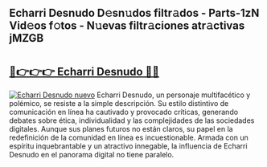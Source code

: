## Echarri Desnudo D𝚎sn𝚞dos filtr𝚊dos - Parts-1zN Vid𝚎os f𝚘tos - N𝚞evas filtr𝚊ciones atr𝚊ctivas jMZGB

# <h2><a href="http://mb3mxe.tromn.icu/?c=Echarri+Desnudo">🔗👉👉👉 Echarri Desnudo 🔗🔗</a></h2>

[![Echarri Desnudo nuevo](https://i.imgur.com/pEAQMta.gif)](http://mb3mxe.tromn.icu/?c=Echarri+Desnudo)
Echarri Desnudo, un personaje multifacético y polémico, se resiste a la simple descripción. Su estilo distintivo de comunicación en línea ha cautivado y provocado críticas, generando debates sobre ética, individualidad y las complejidades de las sociedades digitales. Aunque sus planes futuros no están claros, su papel en la redefinición de la comunidad en línea es incuestionable. Armada con un espíritu inquebrantable y un atractivo innegable, la influencia de Echarri Desnudo en el panorama digital no tiene paralelo.
